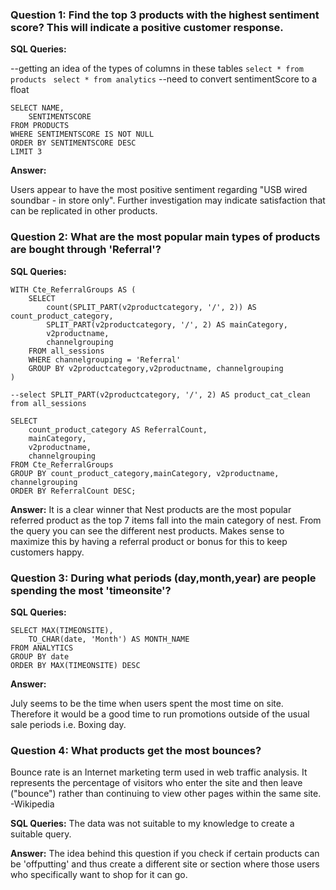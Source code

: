 ### Question 1: Find the top 3 products with the highest sentiment score? This will indicate a positive customer response.

**SQL Queries:**

--getting an idea of the types of columns in these tables
`select * from products `
`select * from analytics`
--need to convert sentimentScore to a float

```
SELECT NAME,
	SENTIMENTSCORE
FROM PRODUCTS
WHERE SENTIMENTSCORE IS NOT NULL
ORDER BY SENTIMENTSCORE DESC
LIMIT 3
```

**Answer:**

Users appear to have the most positive sentiment regarding "USB wired soundbar - in store only". Further
investigation may indicate satisfaction that can be replicated in other products.


### Question 2: What are the most popular main types of products are bought through 'Referral'?

**SQL Queries:**
```
WITH Cte_ReferralGroups AS (
    SELECT
        count(SPLIT_PART(v2productcategory, '/', 2)) AS count_product_category,
		SPLIT_PART(v2productcategory, '/', 2) AS mainCategory,
        v2productname,
        channelgrouping
    FROM all_sessions
    WHERE channelgrouping = 'Referral'
    GROUP BY v2productcategory,v2productname, channelgrouping
)

--select SPLIT_PART(v2productcategory, '/', 2) AS product_cat_clean from all_sessions

SELECT
    count_product_category AS ReferralCount,
	mainCategory,
    v2productname,
    channelgrouping
FROM Cte_ReferralGroups
GROUP BY count_product_category,mainCategory, v2productname, channelgrouping
ORDER BY ReferralCount DESC;
```

**Answer:**
It is a clear winner that Nest products are the most popular referred product as the top 7 items fall
into the main category of nest. From the query you can see the different nest products. Makes sense
to maximize this by having a referral product or bonus for this to keep customers happy.


### Question 3: During what periods (day,month,year) are people spending the most 'timeonsite'?

**SQL Queries:**
```
SELECT MAX(TIMEONSITE),
	TO_CHAR(date, 'Month') AS MONTH_NAME
FROM ANALYTICS
GROUP BY date
ORDER BY MAX(TIMEONSITE) DESC
```

**Answer:**

July seems to be the time when users spent the most time on site. Therefore it would be a good time to run promotions
outside of the usual sale periods i.e. Boxing day.


### Question 4: What products get the most bounces?
Bounce rate is an Internet marketing term used in web traffic analysis. It represents the percentage of visitors who enter the site and then leave ("bounce") rather than continuing to view other pages within the same site. -Wikipedia

**SQL Queries:**
The data was not suitable to my knowledge to create a suitable query.


**Answer:** The idea behind this question if you check if certain products can be 'offputting' and thus create a different site or section where those users who specifically want to shop for it can go.
